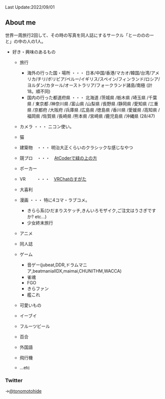 Last Update:2022/09/01

## About me

世界一周旅行2回して、その時の写真を同人誌にするサークル「とーのののーと」の中の人の1人。

- 好き・興味のあるもの

  - 旅行
    - 海外の行った国・場所 ・・・ 日本/中国/香港/マカオ/韓国/台湾/アメリカ/チリ/ボリビア/ペルー/イギリス/スペイン/フィンランド/ロシア/ヨルダン/カタール/オーストラリア/フォークランド諸島/南極 (計18。順不同)
    - 国内の行った都道府県 ・・・ 北海道    /茨城県   /栃木県    /埼玉県    /千葉県   / 東京都    /神奈川県    /富山県    /山梨県    /長野県    /静岡県    /愛知県    /三重県    /京都府    /大阪府    /兵庫県    /広島県    /徳島県    /香川県    /愛媛県    /高知県    /福岡県    /佐賀県    /長崎県    /熊本県    /宮崎県    /鹿児島県  /沖縄県 (28/47)

  - カメラ ・・・ ニコン使い。
  - 猫
  - 建築物　・・・ 明治大正くらいのクラシックな感じなやつ
  - 競プロ　・・・　[AtCoderで緑の上の方](https://atcoder.jp/users/tonomotohide)
  - ポーカー
  - VR 　　 ・・・　[VRChatのすがた](https://vrchat.com/home/user/usr_1b9f1b70-4fec-42ef-a190-cf4a22756441)
  - 大喜利
  - 漫画 ・・・ 特に4コマ・ラブコメ。
    - きらら系(ひだまりスケッチ,きんいろモザイク,ご注文はうさぎですか? etc...)
    - 少女終末旅行
  - アニメ
  - 同人誌
  - ゲーム
    - 音ゲー(jubeat,DDR,ドラムマニア,beatmaniaIIDX,maimai,CHUNITHM,WACCA)
    - 雀魂
    - FGO
    - きらファン
    - 艦これ
  - 可愛いもの
  - イーブイ
  - フルーツビール
  - 百合
  - 外国語
  - 飛行機
  - ...etc

### Twitter

→[@tonomotohide](https://twitter.com/tonomotohide)
